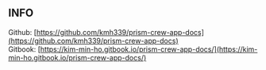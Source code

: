 ## INFO
Github: [https://github.com/kmh339/prism-crew-app-docs](https://github.com/kmh339/prism-crew-app-docs)  
Gitbook: [https://kim-min-ho.gitbook.io/prism-crew-app-docs/](https://kim-min-ho.gitbook.io/prism-crew-app-docs/)
